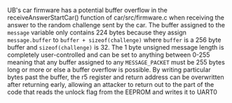 UB's car firmware has a potential buffer overflow in the receiveAnswerStartCar() function of car/src/firmware.c when 
receiving the answer to the random challenge sent by the car. The buffer assigned to the ``message`` variable only contains
224 bytes because they assign ``message.buffer`` to ``buffer + sizeof(challenge)`` where ``buffer`` is a 256 byte buffer and 
``sizeof(challenge)`` is 32. The 1 byte unsigned message length is completely user-controlled and can be set to anything
between 0-255 meaning that any buffer assigned to any ``MESSAGE_PACKET`` must be 255 bytes long or more or else a buffer
overflow is possible. By writing particular bytes past the buffer, the r5 register and return address can be overwritten
after returning early, allowing an attacker to return out to the part of the code that reads the unlock flag from the EEPROM
and writes it to UART0 
